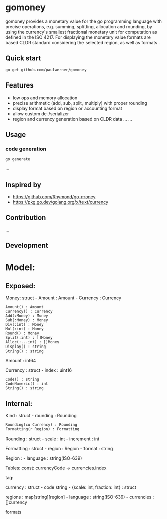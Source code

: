 # gomoney

gomoney provides a monetary value for the go programming language with precise operations, e.g. summing,  splitting, allocation and rounding, by using the currency's smallest fractional monetary unit for computation as defined in the ISO 4217.
For displaying the monetary value formats are based CLDR standard considering the selected region, as well as formats .

## Quick start
`go get github.com/paulwerner/gomoney`

## Features
- low ops and memory allocation
- precise arithmetic (add, sub, split, multiply) with proper rounding
- display format based on region or accounting format
- allow custom de-/serializer
- region and currency generation based on CLDR data
...
...

## Usage
### code generation
`go generate`

...


## Inspired by
- https://github.com/Rhymond/go-money
- https://pkg.go.dev/golang.org/x/text/currency

## Contribution
...


## Development
Model:
======
Exposed:
-------

Money: struct
    - Amount : Amount
    - Currency : Currency

    Amount() : Amount
    Currency() : Currency
    Add(:Money) : Money
    Sub(:Money) : Money
    Div(:int) : Money
    Mul(:int) : Money
    Round() : Money
    Split(:int) : []Money
    Alloc(:...int) : []Money
    Display() : string
    String() : string

Amount : int64

Currency : struct 
    - index : uint16

    Code() : string
    CodeNumeric() : int
    String() : string

Internal:
--------

Kind : struct
    - rounding : Rounding
    
    Rounding(cu Currency) : Rounding
    Formatting(r Region) : Formatting

Rounding : struct
    - scale : int
    - increment : int

Formatting : struct 
    - region : Region
    - format : string

Region : 
    - language : string(ISO-639)



Tables:
const:
    currencyCode -> currencies.index

tag:

currency : struct
    - code string
    - {scale: int, fraction: int} : struct

regions : map[string][region]
    - language : string(ISO-639)
    - currencies : []currency

formats
